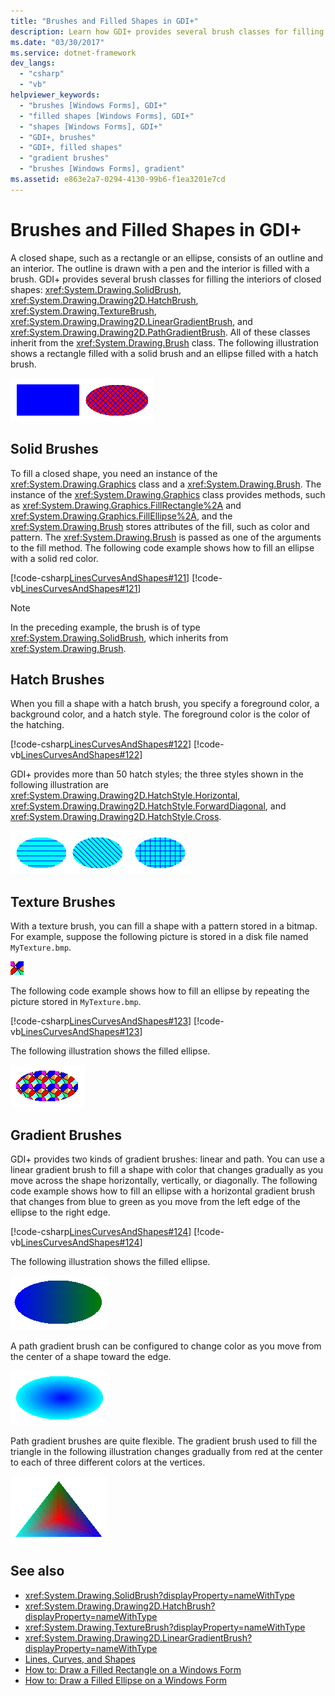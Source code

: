 ```yaml
---
title: "Brushes and Filled Shapes in GDI+"
description: Learn how GDI+ provides several brush classes for filling in the interiors of closed shapes, such as a rectangle or an ellipse.
ms.date: "03/30/2017"
ms.service: dotnet-framework
dev_langs: 
  - "csharp"
  - "vb"
helpviewer_keywords: 
  - "brushes [Windows Forms], GDI+"
  - "filled shapes [Windows Forms], GDI+"
  - "shapes [Windows Forms], GDI+"
  - "GDI+, brushes"
  - "GDI+, filled shapes"
  - "gradient brushes"
  - "brushes [Windows Forms], gradient"
ms.assetid: e863e2a7-0294-4130-99b6-f1ea3201e7cd
---
```

# Brushes and Filled Shapes in GDI+

A closed shape, such as a rectangle or an ellipse, consists of an outline and an interior. The outline is drawn with a pen and the interior is filled with a brush. GDI+ provides several brush classes for filling the interiors of closed shapes: <xref:System.Drawing.SolidBrush>, <xref:System.Drawing.Drawing2D.HatchBrush>, <xref:System.Drawing.TextureBrush>, <xref:System.Drawing.Drawing2D.LinearGradientBrush>, and <xref:System.Drawing.Drawing2D.PathGradientBrush>. All of these classes inherit from the <xref:System.Drawing.Brush> class. The following illustration shows a rectangle filled with a solid brush and an ellipse filled with a hatch brush.  
  
![Screenshot of a rectangle filled with a solid brush and an ellipse filled with a hatch brush.](./media/aboutgdip02-art17.gif "Aboutgdip02_art17")  
  
## Solid Brushes  

To fill a closed shape, you need an instance of the <xref:System.Drawing.Graphics> class and a <xref:System.Drawing.Brush>. The instance of the <xref:System.Drawing.Graphics> class provides methods, such as <xref:System.Drawing.Graphics.FillRectangle%2A> and <xref:System.Drawing.Graphics.FillEllipse%2A>, and the <xref:System.Drawing.Brush> stores attributes of the fill, such as color and pattern. The <xref:System.Drawing.Brush> is passed as one of the arguments to the fill method. The following code example shows how to fill an ellipse with a solid red color.  
  
[!code-csharp[LinesCurvesAndShapes#121](~/samples/snippets/csharp/VS_Snippets_Winforms/LinesCurvesAndShapes/CS/Class1.cs#121)]
[!code-vb[LinesCurvesAndShapes#121](~/samples/snippets/visualbasic/VS_Snippets_Winforms/LinesCurvesAndShapes/VB/Class1.vb#121)]  
  
> [!NOTE]
> In the preceding example, the brush is of type <xref:System.Drawing.SolidBrush>, which inherits from <xref:System.Drawing.Brush>.  
  
## Hatch Brushes  

When you fill a shape with a hatch brush, you specify a foreground color, a background color, and a hatch style. The foreground color is the color of the hatching.  
  
[!code-csharp[LinesCurvesAndShapes#122](~/samples/snippets/csharp/VS_Snippets_Winforms/LinesCurvesAndShapes/CS/Class1.cs#122)]
[!code-vb[LinesCurvesAndShapes#122](~/samples/snippets/visualbasic/VS_Snippets_Winforms/LinesCurvesAndShapes/VB/Class1.vb#122)]  
  
GDI+ provides more than 50 hatch styles; the three styles shown in the following illustration are <xref:System.Drawing.Drawing2D.HatchStyle.Horizontal>, <xref:System.Drawing.Drawing2D.HatchStyle.ForwardDiagonal>, and <xref:System.Drawing.Drawing2D.HatchStyle.Cross>.  
  
![Screenshot of three ellipses that are filled with a horizontal hatch brush, forward diagonal hatch brush, and a cross hatch brush.](./media/aboutgdip02-art18.gif "Aboutgdip02_art18")  
  
## Texture Brushes  

With a texture brush, you can fill a shape with a pattern stored in a bitmap. For example, suppose the following picture is stored in a disk file named `MyTexture.bmp`.  
  
![Screenshot of the My Texture dot b m p file.](./media/aboutgdip02-art19.gif "Aboutgdip02_Art19")  
  
The following code example shows how to fill an ellipse by repeating the picture stored in `MyTexture.bmp`.  
  
[!code-csharp[LinesCurvesAndShapes#123](~/samples/snippets/csharp/VS_Snippets_Winforms/LinesCurvesAndShapes/CS/Class1.cs#123)]
[!code-vb[LinesCurvesAndShapes#123](~/samples/snippets/visualbasic/VS_Snippets_Winforms/LinesCurvesAndShapes/VB/Class1.vb#123)]  
  
The following illustration shows the filled ellipse.  
  
![Screenshot of an ellipse that is filled with a texture brush.](./media/aboutgdip02-art20.gif "AboutGdip02_Art20")  
  
## Gradient Brushes  

GDI+ provides two kinds of gradient brushes: linear and path. You can use a linear gradient brush to fill a shape with color that changes gradually as you move across the shape horizontally, vertically, or diagonally. The following code example shows how to fill an ellipse with a horizontal gradient brush that changes from blue to green as you move from the left edge of the ellipse to the right edge.  
  
[!code-csharp[LinesCurvesAndShapes#124](~/samples/snippets/csharp/VS_Snippets_Winforms/LinesCurvesAndShapes/CS/Class1.cs#124)]
[!code-vb[LinesCurvesAndShapes#124](~/samples/snippets/visualbasic/VS_Snippets_Winforms/LinesCurvesAndShapes/VB/Class1.vb#124)]  
  
The following illustration shows the filled ellipse.  
  
![Screenshot of an ellipse filled with a horizontal gradient brush.](./media/aboutgdip02-art21.gif "AboutGdip02_Art21")  
  
A path gradient brush can be configured to change color as you move from the center of a shape toward the edge.  
  
![Screenshot of an ellipse filled with a path gradient brush.](./media/aboutgdip02-art22.gif "AboutGdip02_Art22")  
  
Path gradient brushes are quite flexible. The gradient brush used to fill the triangle in the following illustration changes gradually from red at the center to each of three different colors at the vertices.  
  
![Screenshot of a triangle filled with a path gradient brush.](./media/aboutgdip02-art23.gif "AboutGdip02_Art23")  
  
## See also

- <xref:System.Drawing.SolidBrush?displayProperty=nameWithType>
- <xref:System.Drawing.Drawing2D.HatchBrush?displayProperty=nameWithType>
- <xref:System.Drawing.TextureBrush?displayProperty=nameWithType>
- <xref:System.Drawing.Drawing2D.LinearGradientBrush?displayProperty=nameWithType>
- [Lines, Curves, and Shapes](lines-curves-and-shapes.md)
- [How to: Draw a Filled Rectangle on a Windows Form](how-to-draw-a-filled-rectangle-on-a-windows-form.md)
- [How to: Draw a Filled Ellipse on a Windows Form](how-to-draw-a-filled-ellipse-on-a-windows-form.md)

